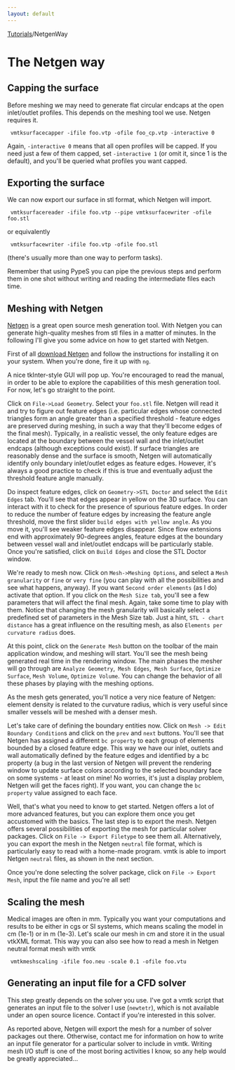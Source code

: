 ```yaml
---
layout: default
---
```


[Tutorials](http://www.vmtk.org/Tutorials)/NetgenWay

The Netgen way
==============

## Capping the surface

Before meshing we may need to generate flat circular endcaps at the open inlet/outlet profiles. This depends on the meshing tool we use. Netgen requires it.

     vmtksurfacecapper -ifile foo.vtp -ofile foo_cp.vtp -interactive 0

Again, `-interactive 0` means that all open profiles will be capped. If you need just a few of them capped, set `-interactive 1` (or omit it, since 1 is the default), and you'll be queried what profiles you want capped. 


## Exporting the surface

We can now export our surface in stl format, which Netgen will import.

     vmtksurfacereader -ifile foo.vtp --pipe vmtksurfacewriter -ofile foo.stl

or equivalently

     vmtksurfacewriter -ifile foo.vtp -ofile foo.stl

(there's usually more than one way to perform tasks).

Remember that using PypeS you can pipe the previous steps and perform them in one shot without writing and reading the intermediate files each time. 

## Meshing with Netgen

[Netgen](www.hpfem.jku.at/netgen/) is a great open source mesh generation tool. With Netgen you can generate high-quality meshes from stl files in a matter of minutes. In the following I'll give you some advice on how to get started with Netgen.

First of all [download Netgen](http://www.hpfem.jku.at/netgen/index.html?/netgen/download.html) and follow the instructions for installing it on your system. When you're done, fire it up with `ng`.

A nice tkInter-style GUI will pop up. You're encouraged to read the manual, in order to be able to explore the capabilities of this mesh generation tool. For now, let's go straight to the point.

Click on `File->Load Geometry`. Select your `foo.stl` file. Netgen will read it and try to figure out feature edges (i.e. particular edges whose connected triangles form an angle greater than a specified threshold - feature edges are preserved during meshing, in such a way that they'll become edges of the final mesh). Typically, in a realistic vessel, the only feature edges are located at the boundary between the vessel wall and the inlet/outlet endcaps (although exceptions could exist). If surface triangles are reasonably dense and the surface is smooth, Netgen will automatically identify only boundary inlet/outlet edges as feature edges. However, it's always a good practice to check if this is true and eventually adjust the threshold feature angle manually.

Do inspect feature edges, click on `Geometry->STL Doctor` and select the `Edit Edges` tab. You'll see that edges appear in yellow on the 3D surface. You can interact with it to check for the presence of spurious feature edges. In order to reduce the number of feature edges by increasing the feature angle threshold, move the first slider `build edges with yellow angle`. As you move it, you'll see weaker feature edges disappear. Since flow extensions end with approximately 90-degrees angles, feature edges at the boundary between vessel wall and inlet/outlet endcaps will be particularly stable. Once you're satisfied, click on `Build Edges` and close the STL Doctor window.

We're ready to mesh now. Click on `Mesh->Meshing Options`, and select a `Mesh granularity` or `fine` or `very fine` (you can play with all the possibilities and see what happens, anyway). If you want `Second order elements` (as I do) activate that option. If you click on the `Mesh Size tab`, you'll see a few parameters that will affect the final mesh. Again, take some time to play with them. Notice that changing the mesh granularity will basically select a predefined set of parameters in the Mesh Size tab. Just a hint, `STL - chart distance` has a great influence on the resulting mesh, as also `Elements per curvature radius` does.

At this point, click on the `Generate Mesh` button on the toolbar of the main application window, and meshing will start. You'll see the mesh being generated real time in the rendering window. The main phases the mesher will go through are `Analyze Geometry`,` Mesh Edges`,` Mesh Surface`, `Optimize Surface`, `Mesh Volume`, `Optimize Volume`. You can change the behavior of all these phases by playing with the meshing options.

As the mesh gets generated, you'll notice a very nice feature of Netgen: element density is related to the curvature radius, which is very useful since smaller vessels will be meshed with a denser mesh.

Let's take care of defining the boundary entities now. Click on `Mesh -> Edit Boundary Condition`s and click on the `prev` and `next` buttons. You'll see that Netgen has assigned a different `bc property` to each group of elements bounded by a closed feature edge. This way we have our inlet, outlets and wall automatically defined by the feature edges and identified by a bc property (a bug in the last version of Netgen will prevent the rendering window to update surface colors according to the selected boundary face on some systems - at least on mine! No worries, it's just a display problem, Netgen will get the faces right). If you want, you can change the `bc property` value assigned to each face.

Well, that's what you need to know to get started. Netgen offers a lot of more advanced features, but you can explore them once you get accustomed with the basics. The last step is to export the mesh. Netgen offers several possibilities of exporting the mesh for particular solver packages. Click on `File -> Export Filetype` to see them all. Alternatively, you can export the mesh in the Netgen `neutral` file format, which is particularly easy to read with a home-made program. vmtk is able to import Netgen `neutral` files, as shown in the next section.

Once you're done selecting the solver package, click on `File -> Export Mesh`, input the file name and you're all set! 

## Scaling the mesh

Medical images are often in mm. Typically you want your computations and results to be either in cgs or SI systems, which means scaling the model in cm (1e-1) or in m (1e-3). Let's scale our mesh in cm and store it in the usual vtkXML format. This way you can also see how to read a mesh in Netgen neutral format mesh with vmtk

     vmtkmeshscaling -ifile foo.neu -scale 0.1 -ofile foo.vtu

## Generating an input file for a CFD solver

This step greatly depends on the solver you use. I've got a vmtk script that generates an input file to the solver I use (`newtetr`), which is not available under an open source licence. Contact if you're interested in this solver.

As reported above, Netgen will export the mesh for a number of solver packages out there. Otherwise, contact me for information on how to write an input file generator for a particular solver to include in vmtk. Writing mesh I/O stuff is one of the most boring activities I know, so any help would be greatly appreciated... 









